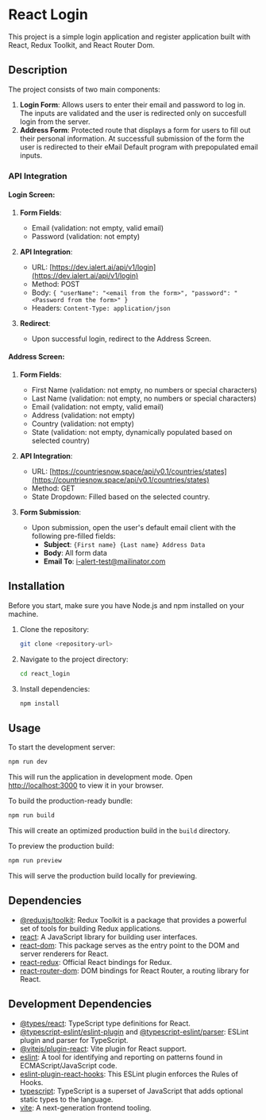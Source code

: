 # React Login

This project is a simple login application and register application built with React, Redux Toolkit, and React Router Dom.

## Description

The project consists of two main components:

1. **Login Form**: Allows users to enter their email and password to log in. The inputs are validated and the user is redirected only on succesfull login from the server.
2. **Address Form**: Protected route that displays a form for users to fill out their personal information. At successfull submission of the form the user is redirected to their eMail Default program with prepopulated email inputs.

### API Integration

#### Login Screen:

1. **Form Fields**:

   - Email (validation: not empty, valid email)
   - Password (validation: not empty)

2. **API Integration**:

   - URL: [https://dev.ialert.ai/api/v1/login](https://dev.ialert.ai/api/v1/login)
   - Method: POST
   - Body: `{ "userName": "<email from the form>", "password": "<Password from the form>" }`
   - Headers: `Content-Type: application/json`

3. **Redirect**:
   - Upon successful login, redirect to the Address Screen.

#### Address Screen:

1. **Form Fields**:

   - First Name (validation: not empty, no numbers or special characters)
   - Last Name (validation: not empty, no numbers or special characters)
   - Email (validation: not empty, valid email)
   - Address (validation: not empty)
   - Country (validation: not empty)
   - State (validation: not empty, dynamically populated based on selected country)

2. **API Integration**:

   - URL: [https://countriesnow.space/api/v0.1/countries/states](https://countriesnow.space/api/v0.1/countries/states)
   - Method: GET
   - State Dropdown: Filled based on the selected country.

3. **Form Submission**:
   - Upon submission, open the user's default email client with the following pre-filled fields:
     - **Subject**: `{First name} {Last name} Address Data`
     - **Body**: All form data
     - **Email To**: i-alert-test@mailinator.com

## Installation

Before you start, make sure you have Node.js and npm installed on your machine.

1. Clone the repository:

   ```bash
   git clone <repository-url>
   ```

2. Navigate to the project directory:

   ```bash
   cd react_login
   ```

3. Install dependencies:

   ```bash
   npm install
   ```

## Usage

To start the development server:

```bash
npm run dev
```

This will run the application in development mode. Open [http://localhost:3000](http://localhost:3000) to view it in your browser.

To build the production-ready bundle:

```bash
npm run build
```

This will create an optimized production build in the `build` directory.

To preview the production build:

```bash
npm run preview
```

This will serve the production build locally for previewing.

## Dependencies

- [@reduxjs/toolkit](https://redux-toolkit.js.org/): Redux Toolkit is a package that provides a powerful set of tools for building Redux applications.
- [react](https://reactjs.org/): A JavaScript library for building user interfaces.
- [react-dom](https://reactjs.org/): This package serves as the entry point to the DOM and server renderers for React.
- [react-redux](https://react-redux.js.org/): Official React bindings for Redux.
- [react-router-dom](https://reactrouter.com/web/guides/quick-start): DOM bindings for React Router, a routing library for React.

## Development Dependencies

- [@types/react](https://www.npmjs.com/package/@types/react): TypeScript type definitions for React.
- [@typescript-eslint/eslint-plugin](https://www.npmjs.com/package/@typescript-eslint/eslint-plugin) and [@typescript-eslint/parser](https://www.npmjs.com/package/@typescript-eslint/parser):
  ESLint plugin and parser for TypeScript.
- [@vitejs/plugin-react](https://github.com/vitejs/vite/tree/main/packages/plugin-react): Vite plugin for React support.
- [eslint](https://eslint.org/): A tool for identifying and reporting on patterns found in ECMAScript/JavaScript code.
- [eslint-plugin-react-hooks](https://www.npmjs.com/package/eslint-plugin-react-hooks): This ESLint plugin enforces the Rules of Hooks.
- [typescript](https://www.typescriptlang.org/): TypeScript is a superset of JavaScript that adds optional static types to the language.
- [vite](https://vitejs.dev/): A next-generation frontend tooling.
